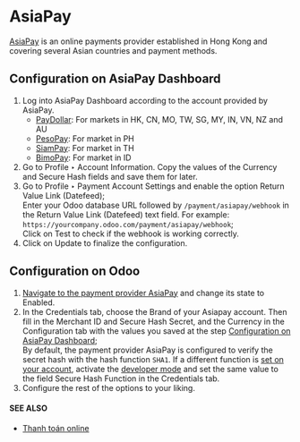 # AsiaPay

[AsiaPay](https://www.asiapay.com/) is an online payments provider established in Hong Kong and
covering several Asian countries and payment methods.

<a id="payment-providers-asiapay-configure-dashboard"></a>

## Configuration on AsiaPay Dashboard

1. Log into AsiaPay Dashboard according to the account provided by AsiaPay.
   - [PayDollar](https://www.paydollar.com/b2c2/eng/merchant/index.jsp): For markets in HK,
     CN, MO, TW, SG, MY, IN, VN, NZ and AU
   - [PesoPay](https://www.pesopay.com/b2c2/eng/merchant/index.jsp): For market in PH
   - [SiamPay](https://www.siampay.com/b2c2/eng/merchant/index.jsp): For market in TH
   - [BimoPay](https://www.bimopay.com/b2c2/eng/merchant/index.jsp): For market in ID
2. Go to Profile ‣ Account Information. Copy the values of the
   Currency and Secure Hash fields and save them for later.
3. Go to Profile ‣ Payment Account Settings and enable the option
   Return Value Link (Datefeed);
   <br/>
   Enter your Odoo database URL followed by `/payment/asiapay/webhook` in the
   Return Value Link (Datefeed) text field. For example:
   `https://yourcompany.odoo.com/payment/asiapay/webhook`;
   <br/>
   Click on Test to check if the webhook is working correctly.
   <br/>
4. Click on Update to finalize the configuration.

<a id="payment-providers-asiapay-configure-odoo"></a>

## Configuration on Odoo

1. [Navigate to the payment provider AsiaPay](./#payment-providers-add-new) and change its state
   to Enabled.
2. In the Credentials tab, choose the Brand of your Asiapay account. Then
   fill in the Merchant ID and Secure Hash Secret, and the
   Currency in the Configuration tab with the values you saved at the
   step [Configuration on AsiaPay Dashboard](#payment-providers-asiapay-configure-dashboard);
   <br/>
   By default, the payment provider AsiaPay is configured to verify the secret hash with the hash
   function `SHA1`. If a different function is [set on your account](#payment-providers-asiapay-configure-dashboard), activate the [developer mode](../../general/developer_mode.md#developer-mode) and set the same value to the field Secure Hash Function in the
   Credentials tab.
   <br/>
3. Configure the rest of the options to your liking.

#### SEE ALSO
- [Thanh toán online](./)
